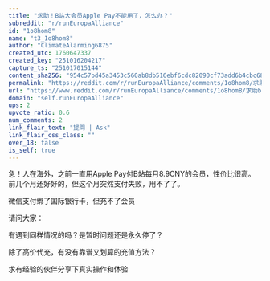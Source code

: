 ```yaml
---
title: "求助！B站大会员Apple Pay不能用了，怎么办？"
subreddit: "r/runEuropaAlliance"
id: "1o8hom8"
name: "t3_1o8hom8"
author: "ClimateAlarming6875"
created_utc: 1760647337
created_key: "251016204217"
capture_ts: "251017015144"
content_sha256: "954c57bd45a3453c560ab8db516ebf6cdc82090cf73add6b4cbc68753be86399"
permalink: "https://reddit.com/r/runEuropaAlliance/comments/1o8hom8/求助b站大会员apple_pay不能用了怎么办/"
url: "https://www.reddit.com/r/runEuropaAlliance/comments/1o8hom8/求助b站大会员apple_pay不能用了怎么办/"
domain: "self.runEuropaAlliance"
ups: 2
upvote_ratio: 0.6
num_comments: 2
link_flair_text: "提問 | Ask"
link_flair_css_class: ""
over_18: false
is_self: true
---
```


急！人在海外，之前一直用Apple
Pay付B站每月8.9CNY的会员，性价比很高。前几个月还好好的，但这个月突然支付失败，用不了了。

微信支付绑了国际银行卡，但充不了会员

请问大家：

有遇到同样情况的吗？是暂时问题还是永久停了？

除了高价代充，有没有靠谱又划算的充值方法？

求有经验的伙伴分享下真实操作和体验
